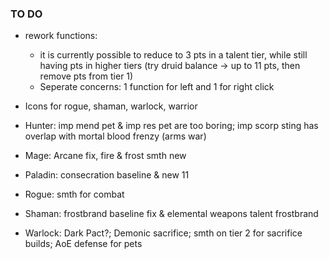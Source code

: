### TO DO
- rework functions:
   - it is currently possible to reduce to 3 pts in a talent tier, while still having pts in higher tiers (try druid balance -> up to 11 pts, then remove pts from tier 1)
   - Seperate concerns: 1 function for left and 1 for right click

- Icons for rogue, shaman, warlock, warrior

- Hunter: imp mend pet & imp res pet are too boring; imp scorp sting has overlap with mortal blood frenzy (arms war)
- Mage: Arcane fix, fire & frost smth new
- Paladin: consecration baseline & new 11
- Rogue: smth for combat
- Shaman: frostbrand baseline fix & elemental weapons talent frostbrand
- Warlock: Dark Pact?; Demonic sacrifice; smth on tier 2 for sacrifice builds; AoE defense for pets
